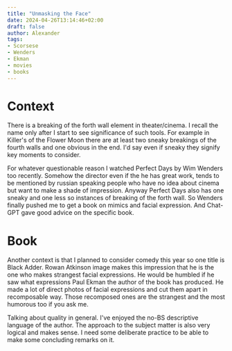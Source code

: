 ```yaml
---
title: "Unmasking the Face"
date: 2024-04-26T13:14:46+02:00
draft: false
author: Alexander
tags:
- Scorsese
- Wenders
- Ekman
- movies
- books
---
```


# Context

There is a breaking of the forth wall element in theater/cinema.
I recall the name only after I start to see significance of such tools.
For example in Killer's of the Flower Moon there are at least two sneaky breakings of the fourth walls
and one obvious in the end.
I'd say even if sneaky they signify key moments to consider.

For whatever questionable reason I watched Perfect Days by Wim Wenders too recently.
Somehow the director even if the he has great work, tends to be mentioned by russian speaking people who have no idea about cinema but want to make a shade of impression.
Anyway Perfect Days also has one sneaky and one less so instances of breaking of the forth wall.
So Wenders finally pushed me to get a book on mimics and facial expression.
And Chat-GPT gave good advice on the specific book.

# Book

Another context is that I planned to consider comedy this year so one title is Black Adder.
Rowan Atkinson image makes this impression that he is the one who makes strangest facial expressions.
He would be humbled if he saw what expressions Paul Ekman the author of the book has produced.
He made a lot of direct photos of facial expressions and cut them apart in recomposable way.
Those recomposed ones are the strangest and the most humorous too if you ask me.

Talking about quality in general.
I've enjoyed the no-BS descriptive language of the author.
The approach to the subject matter is also very logical and makes sense.
I need some deliberate practice to be able to make some concluding remarks on it.
